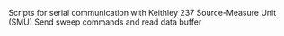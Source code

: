 Scripts for serial communication with Keithley 237 Source-Measure Unit (SMU)
Send sweep commands and read data buffer
